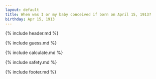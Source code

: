 ```yaml
---
layout: default
title: When was I or my baby conceived if born on April 15, 1913?
birthday: Apr 15, 1913
---
```


{% include header.md %}

{% include guess.md %}

{% include calculate.md %}

{% include safety.md %}

{% include footer.md %}



